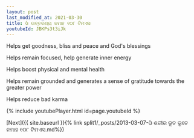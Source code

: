 ```yaml
---
layout: post
last_modified_at: 2021-03-30
title: ଓଁ ଉତ୍ତରଣ୍ୟ ନମାହ ୧୦୮ ଟିମଏସ
youtubeId: JBKPs3t3iJk
---
```

 
 
Helps get goodness, bliss and peace and God's blessings
 
Helps remain focused, help generate inner energy 
 
Helps boost physical and mental health 
 
Helps remain grounded and generates a sense of gratitude towards the greater power 
 
Helps reduce bad karma
 
 
 
 


{% include youtubePlayer.html id=page.youtubeId %}
 
[Next]({{ site.baseurl }}{% link  split1/_posts/2013-03-07-ଓଁ ଶରୀର ଭୂତ ଭୂତେ ନମାହ ୧୦୮ ଟିମଏସ.md%})
 
